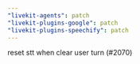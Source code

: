 ```yaml
---
"livekit-agents": patch
"livekit-plugins-google": patch
"livekit-plugins-speechify": patch
---
```


reset stt when clear user turn (#2070)
